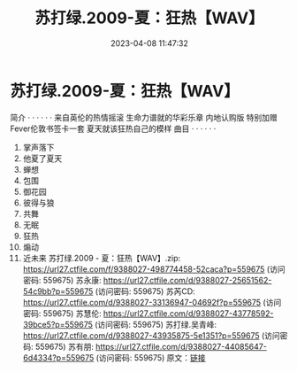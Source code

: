 ﻿---
title: 苏打绿.2009-夏：狂热【WAV】
date: 2023-04-08 11:47:32
categories: WAV车载音乐、镜像
tags: 华语中文
---
# 苏打绿.2009-夏：狂热【WAV】

简介
· · · · · ·
来自英伦的热情摇滚
生命力谱就的华彩乐章
内地认购版 特别加赠 Fever伦敦书签卡一套
夏天就该狂热自己的模样
曲目
· · · · · ·
01. 掌声落下
02. 他夏了夏天
03. 蝉想
04. 包围
05. 御花园
06. 彼得与狼
07. 共舞
08. 无眠
09. 狂热
10. 煽动
11. 近未来
苏打绿.2009 - 夏：狂热【WAV】.zip: https://url27.ctfile.com/f/9388027-498774458-52caca?p=559675
(访问密码: 559675)
苏永康: https://url27.ctfile.com/d/9388027-25651562-54c9bb?p=559675
(访问密码: 559675)
苏芮CD: https://url27.ctfile.com/d/9388027-33136947-04692f?p=559675
(访问密码: 559675)
苏慧伦: https://url27.ctfile.com/d/9388027-43778592-39bce5?p=559675
(访问密码: 559675)
苏打绿.吴青峰: https://url27.ctfile.com/d/9388027-43935875-5e1351?p=559675
(访问密码: 559675)
苏有朋: https://url27.ctfile.com/d/9388027-44085647-6d4334?p=559675
(访问密码: 559675)
原文：[链接](https://blog.sina.com.cn/s/blog_1647c7e76010311cq.html)